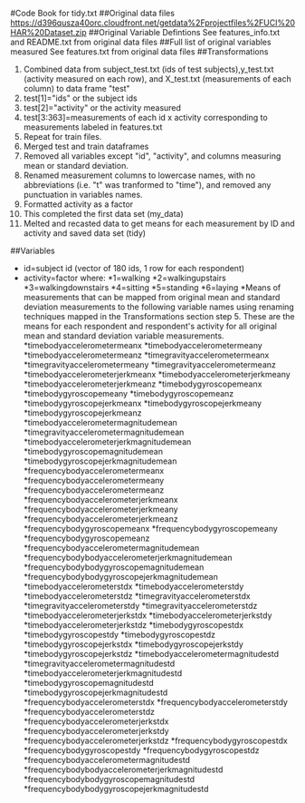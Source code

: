#Code Book for tidy.txt
##Original data files
https://d396qusza40orc.cloudfront.net/getdata%2Fprojectfiles%2FUCI%20HAR%20Dataset.zip
##Original Variable Defintions
See features_info.txt and README.txt from original data files
##Full list of original variables measured
See features.txt from original data files
##Transformations
1. Combined data from subject_test.txt (ids of test subjects),y_test.txt (activity measured on each row), and X_test.txt (measurements of each column) to data frame "test"
  1. test[1]="ids" or the subject ids
  2. test[2]="activity" or the activity measured
  3. test[3:363]=measurements of each id x activity corresponding to measurements labeled in features.txt
2. Repeat for train files.
3. Merged test and train dataframes
4. Removed all variables except "id", "activity", and columns measuring mean or standard deviation.
5. Renamed measurement columns to lowercase names, with no abbreviations (i.e. "t" was tranformed to "time"), and removed any punctuation in variables names.
6. Formatted activity as a factor
7. This completed the first data set (my_data)
8. Melted and recasted data to get means for each measurement by ID and activity and saved data set (tidy)

##Variables
* id=subject id (vector of 180 ids, 1 row for each respondent)
* activity=factor where:
  *1=walking
  *2=walkingupstairs
  *3=walkingdownstairs
  *4=sitting
  *5=standing
  *6=laying
*Means of measurements that can be mapped from original mean and standard deviation measurements to the following variable names using renaming techniques mapped in the Transformations section step 5. These are the means for each respondent and respondent's activity for all original mean and standard deviation variable measurements.
*timebodyaccelerometermeanx
*timebodyaccelerometermeany
*timebodyaccelerometermeanz
*timegravityaccelerometermeanx
*timegravityaccelerometermeany
*timegravityaccelerometermeanz
*timebodyaccelerometerjerkmeanx
*timebodyaccelerometerjerkmeany
*timebodyaccelerometerjerkmeanz
*timebodygyroscopemeanx
*timebodygyroscopemeany
*timebodygyroscopemeanz
*timebodygyroscopejerkmeanx
*timebodygyroscopejerkmeany
*timebodygyroscopejerkmeanz
*timebodyaccelerometermagnitudemean
*timegravityaccelerometermagnitudemean
*timebodyaccelerometerjerkmagnitudemean
*timebodygyroscopemagnitudemean
*timebodygyroscopejerkmagnitudemean
*frequencybodyaccelerometermeanx
*frequencybodyaccelerometermeany
*frequencybodyaccelerometermeanz
*frequencybodyaccelerometerjerkmeanx
*frequencybodyaccelerometerjerkmeany
*frequencybodyaccelerometerjerkmeanz
*frequencybodygyroscopemeanx
*frequencybodygyroscopemeany
*frequencybodygyroscopemeanz
*frequencybodyaccelerometermagnitudemean
*frequencybodybodyaccelerometerjerkmagnitudemean
*frequencybodybodygyroscopemagnitudemean
*frequencybodybodygyroscopejerkmagnitudemean
*timebodyaccelerometerstdx
*timebodyaccelerometerstdy
*timebodyaccelerometerstdz
*timegravityaccelerometerstdx
*timegravityaccelerometerstdy
*timegravityaccelerometerstdz
*timebodyaccelerometerjerkstdx
*timebodyaccelerometerjerkstdy
*timebodyaccelerometerjerkstdz
*timebodygyroscopestdx
*timebodygyroscopestdy
*timebodygyroscopestdz
*timebodygyroscopejerkstdx
*timebodygyroscopejerkstdy
*timebodygyroscopejerkstdz
*timebodyaccelerometermagnitudestd
*timegravityaccelerometermagnitudestd
*timebodyaccelerometerjerkmagnitudestd
*timebodygyroscopemagnitudestd
*timebodygyroscopejerkmagnitudestd
*frequencybodyaccelerometerstdx
*frequencybodyaccelerometerstdy
*frequencybodyaccelerometerstdz
*frequencybodyaccelerometerjerkstdx
*frequencybodyaccelerometerjerkstdy
*frequencybodyaccelerometerjerkstdz
*frequencybodygyroscopestdx
*frequencybodygyroscopestdy
*frequencybodygyroscopestdz
*frequencybodyaccelerometermagnitudestd
*frequencybodybodyaccelerometerjerkmagnitudestd
*frequencybodybodygyroscopemagnitudestd
*frequencybodybodygyroscopejerkmagnitudestd
